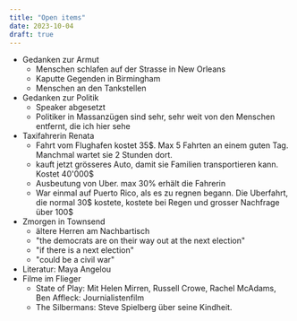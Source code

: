 ```yaml
---
title: "Open items"
date: 2023-10-04
draft: true
---
```


- Gedanken zur Armut
    - Menschen schlafen auf der Strasse in New Orleans
    - Kaputte Gegenden in Birmingham
    - Menschen an den Tankstellen
- Gedanken zur Politik
    - Speaker abgesetzt
    - Politiker in Massanzügen sind sehr, sehr weit von den Menschen entfernt, die ich hier sehe
- Taxifahrerin Renata
    - Fahrt vom Flughafen kostet 35$. Max 5 Fahrten an einem guten Tag. Manchmal wartet sie 2 Stunden dort.
    - kauft jetzt grösseres Auto, damit sie Familien transportieren kann. Kostet 40'000$
    - Ausbeutung von Uber. max 30% erhält die Fahrerin
    - War einmal auf Puerto Rico, als es zu regnen begann. Die Uberfahrt, die normal 30$ kostete, kostete bei Regen und grosser Nachfrage über 100$
- Zmorgen in Townsend
    - ältere Herren am Nachbartisch
    - "the democrats are on their way out at the next election"
    - "if there is a next election"
    - "could be a civil war"
- Literatur: Maya Angelou
- Filme im Flieger
    - State of Play: Mit Helen Mirren, Russell Crowe, Rachel McAdams, Ben Affleck: Journialistenfilm
    - The Silbermans: Steve Spielberg über seine Kindheit.

